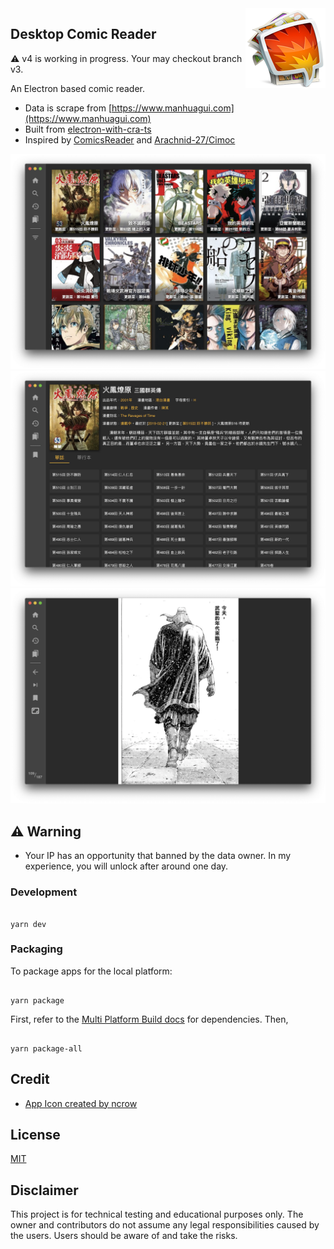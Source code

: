 <img src="./internals/128x128.png" align="right">

## Desktop Comic Reader

:warning: v4 is working in progress. Your may checkout branch v3.

An Electron based comic reader.

- Data is scrape from [https://www.manhuagui.com](https://www.manhuagui.com)
- Built from [electron-with-cra-ts](https://github.com/Pong420/electron-with-cra-ts)
- Inspired by [ComicsReader](https://github.com/ComicsReader/app) and [Arachnid-27/Cimoc](https://github.com/Arachnid-27/Cimoc)

<img src="internals/screenshot1.png">
<img src="internals/screenshot2.png">
<img src="internals/screenshot3.png">

## :warning: Warning

- Your IP has an opportunity that banned by the data owner. In my experience, you will unlock after around one day.

### Development

```

yarn dev

```

### Packaging

To package apps for the local platform:

```

yarn package

```

First, refer to the [Multi Platform Build docs](https://www.electron.build/multi-platform-build) for dependencies. Then,

```

yarn package-all

```

## Credit

- [App Icon created by ncrow](https://www.deviantart.com/ncrow/art/ComicBunch-Icon-189969026)

## License

[MIT](./LICENSE)

## Disclaimer

This project is for technical testing and educational purposes only. The owner and contributors do not assume any legal responsibilities caused by the users. Users should be aware of and take the risks.
